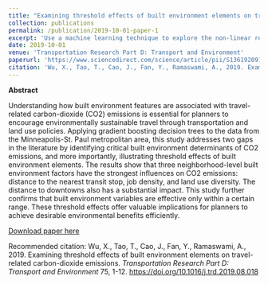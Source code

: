 ```yaml
---
title: "Examining threshold effects of built environment elements on travel-related carbon-dioxide emissions"
collection: publications
permalink: /publication/2019-10-01-paper-1
excerpt: 'Use a machine learning technique to explore the non-linear relationship between built environment and travel-related carbon-dioxided emissions.'
date: 2019-10-01
venue: 'Transportation Research Part D: Transport and Environment'
paperurl: 'https://www.sciencedirect.com/science/article/pii/S1361920918312690'
citation: 'Wu, X., Tao, T., Cao, J., Fan, Y., Ramaswami, A., 2019. Examining threshold effects of built environment elements on travel-related carbon-dioxide emissions. <i>Transportation Research Part D: Transport and Environment</i> 75, 1-12. https://doi.org/10.1016/j.trd.2019.08.018'
---
```


**Abstract**

Understanding how built environment features are associated with travel-related carbon-dioxide (CO2) emissions is essential for planners to encourage environmentally sustainable travel through transportation and land use policies. Applying gradient boosting decision trees to the data from the Minneapolis-St. Paul metropolitan area, this study addresses two gaps in the literature by identifying critical built environment determinants of CO2 emissions, and more importantly, illustrating threshold effects of built environment elements. The results show that three neighborhood-level built environment factors have the strongest influences on CO2 emissions: distance to the nearest transit stop, job density, and land use diversity. The distance to downtowns also has a substantial impact. This study further confirms that built environment variables are effective only within a certain range. These threshold effects offer valuable implications for planners to achieve desirable environmental benefits efficiently.

[Download paper here](https://www.sciencedirect.com/science/article/pii/S1361920918312690)

Recommended citation: Wu, X., Tao, T., Cao, J., Fan, Y., Ramaswami, A., 2019. Examining threshold effects of built environment elements on travel-related carbon-dioxide emissions. <i>Transportation Research Part D: Transport and Environment</i> 75, 1-12. https://doi.org/10.1016/j.trd.2019.08.018